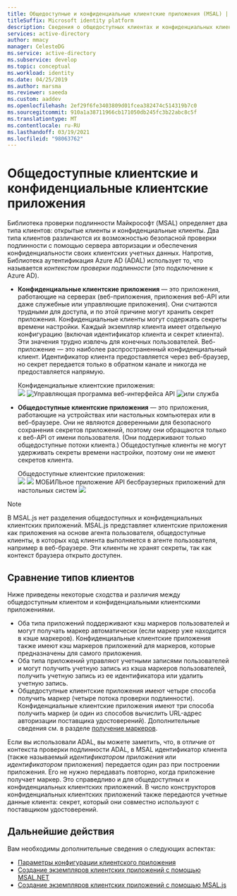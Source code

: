 ```yaml
---
title: Общедоступные и конфиденциальные клиентские приложения (MSAL) | Службы
titleSuffix: Microsoft identity platform
description: Сведения о общедоступных клиентах и конфиденциальных клиентских приложениях в библиотеке проверки подлинности Майкрософт (MSAL).
services: active-directory
author: mmacy
manager: CelesteDG
ms.service: active-directory
ms.subservice: develop
ms.topic: conceptual
ms.workload: identity
ms.date: 04/25/2019
ms.author: marsma
ms.reviewer: saeeda
ms.custom: aaddev
ms.openlocfilehash: 2ef29f6fe3403809d01fcea382474c514319b7c0
ms.sourcegitcommit: 910a1a38711966cb171050db245fc3b22abc8c5f
ms.translationtype: MT
ms.contentlocale: ru-RU
ms.lasthandoff: 03/19/2021
ms.locfileid: "98063762"
---
```

# <a name="public-client-and-confidential-client-applications"></a>Общедоступные клиентские и конфиденциальные клиентские приложения
Библиотека проверки подлинности Майкрософт (MSAL) определяет два типа клиентов: открытые клиенты и конфиденциальные клиенты. Два типа клиентов различаются их возможностью безопасной проверки подлинности с помощью сервера авторизации и обеспечения конфиденциальности своих клиентских учетных данных. Напротив, Библиотека аутентификация Azure AD (ADAL) использует то, что называется *контекстом проверки подлинности* (это подключение к Azure AD).

- **Конфиденциальные клиентские приложения** — это приложения, работающие на серверах (веб-приложения, приложения веб-API или даже служебные или управляющие приложения). Они считаются трудными для доступа, и по этой причине могут хранить секрет приложения. Конфиденциальные клиенты могут содержать секреты времени настройки. Каждый экземпляр клиента имеет отдельную конфигурацию (включая идентификатор клиента и секрет клиента). Эти значения трудно извлечь для конечных пользователей. Веб-приложение — это наиболее распространенный конфиденциальный клиент. Идентификатор клиента предоставляется через веб-браузер, но секрет передается только в обратном канале и никогда не предоставляется напрямую.

    Конфиденциальные клиентские приложения: <BR>
    ![](media/msal-client-applications/web-app.png) ![ Управляющая программа веб-интерфейса API ](media/msal-client-applications/web-api.png) ![ или служба](media/msal-client-applications/daemon-service.png)

- **Общедоступные клиентские приложения** — это приложения, работающие на устройствах или настольных компьютерах или в веб-браузере. Они не являются доверенными для безопасного сохранения секретов приложений, поэтому они обращаются только к веб-API от имени пользователя. (Они поддерживают только общедоступные потоки клиента.) Общедоступные клиенты не могут удерживать секреты времени настройки, поэтому они не имеют секретов клиента.

    Общедоступные клиентские приложения: <BR>
    ![](media/msal-client-applications/desktop-app.png) ![ ](media/msal-client-applications/browserless-app.png) МОБИЛЬное приложение API бесбраузерных приложений для настольных систем ![](media/msal-client-applications/mobile-app.png)

> [!NOTE]
> В MSAL.js нет разделения общедоступных и конфиденциальных клиентских приложений.  MSAL.js представляет клиентские приложения как приложения на основе агента пользователя, общедоступные клиенты, в которых код клиента выполняется в агенте пользователя, например в веб-браузере. Эти клиенты не хранят секреты, так как контекст браузера открыто доступен.

## <a name="comparing-the-client-types"></a>Сравнение типов клиентов
Ниже приведены некоторые сходства и различия между общедоступным клиентом и конфиденциальными клиентскими приложениями.

- Оба типа приложений поддерживают кэш маркеров пользователей и могут получать маркер автоматически (если маркер уже находится в кэше маркеров). Конфиденциальные клиентские приложения также имеют кэш маркеров приложений для маркеров, которые предназначены для самого приложения.
- Оба типа приложений управляют учетными записями пользователей и могут получить учетную запись из кэша маркеров пользователей, получить учетную запись из ее идентификатора или удалить учетную запись.
- Общедоступные клиентские приложения имеют четыре способа получить маркер (четыре потока проверки подлинности). Конфиденциальные клиентские приложения имеют три способа получить маркер (и один из способов вычислить URL-адрес авторизации поставщика удостоверений). Дополнительные сведения см. в разделе [получение маркеров](msal-acquire-cache-tokens.md).

Если вы использовали ADAL, вы можете заметить, что, в отличие от контекста проверки подлинности ADAL, в MSAL идентификатор клиента (также называемый *идентификатором приложения* или *идентификатором* приложения) передается один раз при построении приложения. Его не нужно передавать повторно, когда приложение получает маркер. Это справедливо и для общедоступных и конфиденциальных клиентских приложений. В число конструкторов конфиденциальных клиентских приложений также передаются учетные данные клиента: секрет, который они совместно используют с поставщиком удостоверений.

## <a name="next-steps"></a>Дальнейшие действия
Вам необходимы дополнительные сведения о следующих аспектах:
- [Параметры конфигурации клиентского приложения](msal-client-application-configuration.md)
- [Создание экземпляров клиентских приложений с помощью MSAL.NET](msal-net-initializing-client-applications.md)
- [Создание экземпляров клиентских приложений с помощью MSAL.js](msal-js-initializing-client-applications.md)

